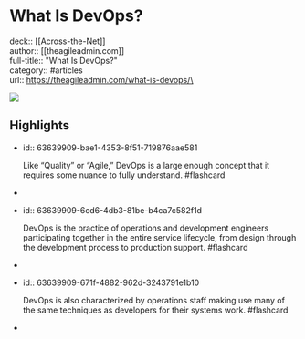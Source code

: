 # What Is DevOps?

deck:: [[Across-the-Net]]\
author:: [[theagileadmin.com]]\
full-title:: "What Is DevOps?"\
category:: #articles\
url:: https://theagileadmin.com/what-is-devops/\

![](https://readwise-assets.s3.amazonaws.com/static/images/article4.6bc1851654a0.png)
## Highlights
- id:: 63639909-bae1-4353-8f51-719876aae581
  
  Like “Quality” or “Agile,” DevOps is a large enough concept that it requires some nuance to fully understand. #flashcard
-
- id:: 63639909-6cd6-4db3-81be-b4ca7c582f1d
  
  DevOps is the practice of operations and development engineers participating together in the entire service lifecycle, from design through the development process to production support. #flashcard
-
- id:: 63639909-671f-4882-962d-3243791e1b10
  
  DevOps is also characterized by operations staff making use many of the same techniques as developers for their systems work. #flashcard
-